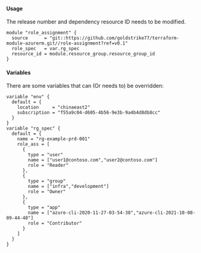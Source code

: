 #### Usage
The release number and dependency resource ID needs to be modified.
```hcl
module "role_assignment" {
  source      = "git::https://github.com/goldstrike77/terraform-module-azurerm.git//role-assignment?ref=v0.1"
  role_spec   = var.rg_spec
  resource_id = module.resource_group.resource_group_id
}
```

#### Variables
There are some variables that can (Or needs to) be overridden:
```hcl
variable "env" {
  default = {
    location     = "chinaeast2"
    subscription = "f55a9c04-d605-4b56-9e3b-9a4b4d8db8cc"
  }
}
variable "rg_spec" {
  default = {
    name = "rg-example-prd-001"
    role_ass = [
      {
        type = "user"
        name = ["user1@contoso.com","user2@contoso.com"]
        role = "Reader"
      },
      {
        type = "group"
        name = ["infra","development"]
        role = "Owner"
      },
      {
        type = "app"
        name = ["azure-cli-2020-11-27-03-54-38","azure-cli-2021-10-08-09-44-48"]
        role = "Contributor"
      }
    ]
  }
}
```